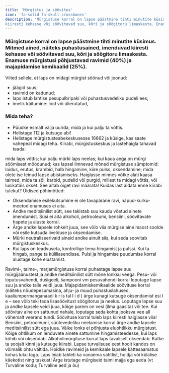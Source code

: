 ```yaml
---
title: 'Mürgistus ja söövitus'
icon: 'fa-solid fa-skull-crossbones'
description: 'Mürgistuse korral on lapse päästmine tihti minutite küsimus. Mitmed ained, näiteks puhastusained, imenduvad
kiiresti kehasse või söövitavad suu, kõri ja söögitoru limaskesta. Enamuse mürgistusi põhjustavad ravimid (40%) ja majapidamise kemikaalid (25%).'
---
```


### Mürgistuse korral on lapse päästmine tihti minutite küsimus. Mitmed ained, näiteks puhastusained, imenduvad kiiresti kehasse või söövitavad suu, kõri ja söögitoru limaskesta. Enamuse mürgistusi põhjustavad ravimid (40%) ja majapidamise kemikaalid (25%).

Viited sellele, et laps on midagi mürgist söönud või joonud:
- jäägid suus;
- ravimid on kadunud;
- laps istub lahtise pesupulbripaki või puhastusvedeliku pudeli ees;
- imelik käitumine: loid või ülierutatud,
### Mida teha?
- Püüdke esmalt välja uurida, mida ja kui palju ta võttis.
- Helistage 112 ja kutsuge abi!
- Helistage mürgistusteabekeskusesse 16662 ja küsige, kas saate vahepeal midagi teha.
Kiirabi, mürgistuskeskus ja lastehaigla tahavad teada:

mida laps võttis;
kui palju mürki laps neelas;
kui kaua aega on mürgi söömisest möödunud;
kas lapsel ilmnevad mõned mürgistuse sümptomid: loidus, erutus, krambid, halb hingamine, kiire pulss,
oksendamine;
mida olete ise teinud lapse abistamiseks.
Haiglasse minnes võtke alati kaasa taimed, mida ta sõi, karbid, pudelid või purgid, millest ta midagi võttis, või
lusikatäis okset. See aitab õiget ravi määrata!
Kuidas last aidata enne kiirabi tulekut?
Üldised põhimõtted:
- Oksendamise esilekutsumine ei ole tavapärane ravi, näpud-kurku- meetod enamuses ei aita.
- Andke meditsiinilist sütt, see takistab suu kaudu võetud ainete imendumist. Süsi ei aita alkoholi, petrooleumi,
bensiini, söövitavate hapete ja aluste korral.
- Ärge andke lapsele rohkelt juua, see võib viia mürgise aine maost soolde või esile kutsuda iivelduse ja oksendamise.
- Mürki neutraliseerivaid aineid andke ainult siis, kui seda soovitab mürgistuskeskus.
- Kui laps on teadvuseta, kontrollige tema hingamist ja pulssi. Kui ta hingab, pange ta küliliasendisse. Pulsi ja
hingamise puudumise korral alustage kohe elustamist.

Ravimi-, taime-, marjamürgistuse korral puhastage lapse suu mürgijäänustest ja andke meditsiinilist sütt
mõne lonksu veega.
Pesu- või loputusvahendi, dušigeeli, šampooni vm pesuvahendi korral loputage lapse suu ja andke talle
veidi juua.
Majapidamiskemikaalide söövituse korral (näiteks nõudepesumasina, ahju- ja muud puhastuslahused,
kaaliumpermanganaadi k r is tal l i d ) ärge kunagi kutsuge oksendamist esi l e – see võib teki tada
lisasöövitust söögitorus ja neelus. Loputage lapse suu ja andke lapsele veidi juua, kõige parem on vesi
(ilma gaasita) või tee. Kui söövitav aine on sattunud nahale, loputage seda kohta jooksva vee all vähemalt
veerand tundi. Söövituse korral tuleb laps kiiresti haiglasse viia!
Bensiini, petrooleumi, süütevedeliku neelamise korral ärge andke lapsele meditsiinilist sütt ega juua. Väike
lonks ei põhjusta eluohtlikku mürgistust. Kõige ohtlikum on lenduvate ainete sattumine hingamisteedesse, kui laps
köhib või oksendab.
Alkoholimürgituse korral laps tavaliselt oksendab. Katke ta soojalt kinni ja kutsuge kiirabi.
Lapse turvalisuse eest hoolt kandes on võimalik ohtu vältida.
Hoidke ravimeid ja kemikaale lapsele kättesaamatus kohas luku taga. Laps leiab tableti ka vanaema sahtlist,
hoidja või külalise käekotist ning taskust! Ärge istutage mürgiseid taimi majja ega aeda (vt Turvaline
kodu; Turvaline aed ja õu)